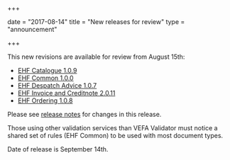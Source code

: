 +++

date = "2017-08-14"
title = "New releases for review"
type = "announcement"

+++

This new revisions are available for review from August 15th:

* [EHF Catalogue 1.0.9](/ehf/standard/ehf-catalogue-1.0.9/)
* [EHF Common 1.0.0](/ehf/standard/ehf-common-1.0.0/)
* [EHF Despatch Advice 1.0.7](/ehf/standard/ehf-despatch-advice-1.0.7/)
* [EHF Invoice and Creditnote 2.0.11](/ehf/standard/ehf-invoice-and-creditnote-2.0.11/)
* [EHF Ordering 1.0.8](/ehf/standard/ehf-ordering-1.0.8/)

Please see [release notes](https://test-vefa.difi.no/ehf/guide/release/2017-09-14/) for changes in this release.

Those using other validation services than VEFA Validator must notice a shared set of rules (EHF Common) to be used with most document types.

Date of release is September 14th.
